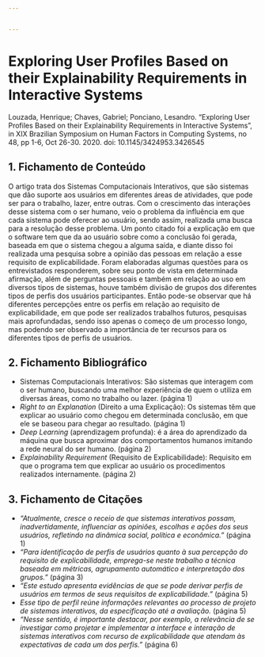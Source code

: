 ```yaml
---


---
```


<h1 id="exploring-user-profiles-based-on-their-explainability-requirements-in-interactive-systems">Exploring User Profiles Based on their Explainability Requirements in Interactive Systems</h1>
<p>Louzada, Henrique; Chaves, Gabriel; Ponciano, Lesandro. “Exploring User Profiles Based on their Explainability Requirements in Interactive Systems”, in XIX Brazilian Symposium on Human Factors in Computing Systems, no 48, pp 1-6, Oct 26-30. 2020. doi: 10.1145/3424953.3426545</p>
<h2 id="fichamento-de-conteúdo">1. Fichamento de Conteúdo</h2>
<p>O artigo trata dos Sistemas Computacionais Interativos, que são sistemas que dão suporte aos usuários em diferentes áreas de atividades, que pode ser para o trabalho, lazer, entre outras. Com o crescimento das interações desse sistema com o ser humano, veio o problema da influência em que cada sistema pode oferecer ao usuário, sendo assim, realizada uma busca para a resolução desse problema. Um ponto citado foi a explicação em que o software tem que da ao usuário sobre como a conclusão foi gerada, baseada em que o sistema chegou a alguma saída, e diante disso foi realizada uma pesquisa sobre a opinião das pessoas em relação a esse requisito de explicabilidade. Foram elaboradas algumas questões para os entrevistados responderem, sobre seu ponto de vista em determinada afirmação, além de perguntas pessoais e também em relação ao uso em diversos tipos de sistemas, houve também divisão de grupos dos diferentes tipos de perfis dos usuários participantes. Então pode-se observar que há diferentes percepções entre os perfis em relação ao requisito de explicabilidade, em que pode ser realizados trabalhos futuros, pesquisas mais aprofundadas, sendo isso apenas o começo de um processo longo, mas podendo ser observado a importância de ter recursos para os diferentes tipos de perfis de usuários.</p>
<h2 id="fichamento-bibliográfico">2. Fichamento Bibliográfico</h2>
<ul>
<li>Sistemas Computacionais Interativos: São sistemas que interagem com o ser humano, buscando uma melhor experiência de quem o utiliza em diversas áreas, como no trabalho ou lazer. (página 1)</li>
<li><em>Right to an Explanation</em> (Direito a uma Explicação): Os sistemas têm que explicar ao usuário como chegou em determinada conclusão, em que ele se baseou para chegar ao resultado. (página 1)</li>
<li><em>Deep Learning</em> (aprendizagem profunda): é a área do aprendizado da máquina que busca aproximar dos comportamentos humanos imitando a rede neural do ser humano. (página 2)</li>
<li><em>Explainability Requirement</em> (Requisito de Explicabilidade): Requisito em que o programa tem que explicar ao usuário os procedimentos realizados internamente. (página 2)</li>
</ul>
<h2 id="fichamento-de-citações">3. Fichamento de Citações</h2>
<ul>
<li><em>“Atualmente, cresce o receio de que sistemas interativos possam, inadvertidamente, influenciar as opiniões, escolhas e ações dos seus usuários, refletindo na dinâmica social, política e econômica.”</em> (página 1)</li>
<li><em>“Para identificação de perfis de usuários quanto à sua percepção do requisito de explicabilidade, emprega-se neste trabalho a técnica baseada em métricas, agrupamento automático e interpretação dos grupos.”</em> (página 3)</li>
<li><em>“Este estudo apresenta evidências de que se pode derivar perfis de usuários em termos de seus requisitos de explicabilidade.”</em> (página 5)</li>
<li><em>Esse tipo de perfil reúne informações relevantes ao processo de projeto de sistemas interativos, da especificação até a avaliação.</em> (página 5)</li>
<li><em>“Nesse sentido, é importante destacar, por exemplo, a relevância de se investigar como projetar e implementar a interface e interação de sistemas interativos com recurso de explicabilidade que atendam às expectativas de cada um dos perfis.”</em> (página 6)</li>
</ul>

